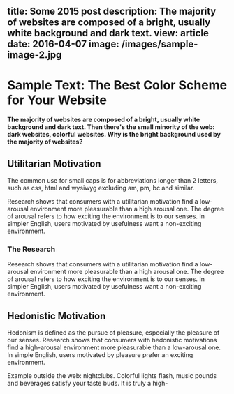 title: Some 2015 post
description: The majority of websites are composed of a bright, usually white background and dark text.
view: article
date: 2016-04-07
image: /images/sample-image-2.jpg
---
# Sample Text: The Best Color Scheme for Your Website

#### The majority of websites are composed of a bright, usually white background and dark text. Then there's the small minority of the web: dark websites, colorful websites. Why is the bright background used by the majority of websites?

## Utilitarian Motivation

The common use for small caps is for abbreviations longer than 2 letters, such as css, html and wysiwyg excluding am, pm, bc and similar.

Research shows that consumers with a utilitarian motivation find a low-arousal environment more pleasurable than a high arousal one. The degree of arousal refers to how exciting the environment is to our senses. In simpler English, users motivated by usefulness want a non-exciting environment.

### The Research

Research shows that consumers with a utilitarian motivation find a low-arousal environment more pleasurable than a high arousal one. The degree of arousal refers to how exciting the environment is to our senses. In simpler English, users motivated by usefulness want a non-exciting environment.

## Hedonistic Motivation

Hedonism is defined as the pursue of pleasure, especially the pleasure of our senses. Research shows that consumers with hedonistic motivations find a high-arousal environment more pleasurable than a low-arousal one. In simple English, users motivated by pleasure prefer an exciting environment.

Example outside the web: nightclubs. Colorful lights flash, music pounds and beverages satisfy your taste buds. It is truly a high-
